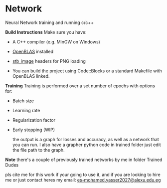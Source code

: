 # Network
Neural Network training and running c/c++ 

**Build Instructions**
Make sure you have:

- A C++ compiler (e.g. MinGW on Windows)
  
- [OpenBLAS](https://www.openblas.net/) installed
  
- [stb_image](https://github.com/nothings/stb) headers for PNG loading
  
- You can build the project using Code::Blocks or a standard Makefile with OpenBLAS linked.

**Training**
Training is performed over a set number of epochs with options for:

- Batch size
  
- Learning rate
  
- Regularization factor
  
- Early stopping (WIP)

  the output is a graph for losses and accuracy, as well as a network that you can run.
  I also have a grapher python code in trained folder just edit the file path to the graph.

**Note**
there's a couple of previously trained networks by me in folder Trained Dudes

pls cite me for this work if your going to use it, 
and if you are looking to hire me or just contact heres my email: es-mohamed.yasser2027@alexu.edu.eg
